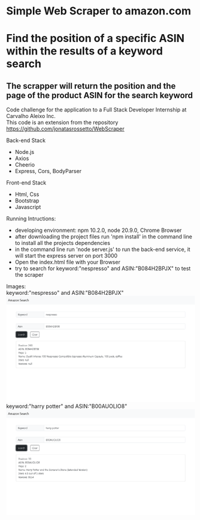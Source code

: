 # Simple Web Scraper to amazon.com

# Find the position of a specific ASIN within the results of a keyword search

<h2>The scrapper will return the position and the page of the product ASIN for the search keyword</h2>

Code challenge for the application to a Full Stack Developer Internship
at Carvalho Aleixo Inc.<br>
This code is an extension from the repository https://github.com/jonatasrossetto/WebScraper

Back-end Stack

- Node.js
- Axios
- Cheerio
- Express, Cors, BodyParser

Front-end Stack

- Html, Css
- Bootstrap
- Javascript

Running Intructions:

- developing environment: npm 10.2.0, node 20.9.0, Chrome Browser
- after downloading the project files run 'npm install' in the command line to install all the projects dependencies
- in the command line run 'node server.js' to run the back-end service, it will start the express server on port 3000
- Open the index.html file with your Browser
- try to search for keyword:"nespresso" and ASIN:"B084H2BPJX" to test the scraper

Images:<br>
keyword:"nespresso" and ASIN:"B084H2BPJX"<br>
![search for nespresso](image1.png)<br>
keyword:"harry potter" and ASIN:"B00AUOLIO8"<br>
![search for Harry Potter](image2.png)<br>
